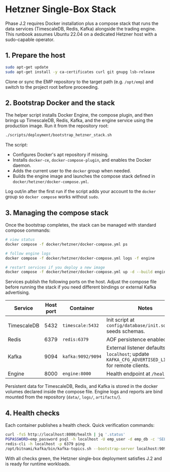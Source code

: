# Hetzner Single-Box Stack

Phase J.2 requires Docker installation plus a compose stack that runs the data
services (TimescaleDB, Redis, Kafka) alongside the trading engine. This runbook
assumes Ubuntu 22.04 on a dedicated Hetzner host with a sudo-capable operator.

## 1. Prepare the host

```bash
sudo apt-get update
sudo apt-get install -y ca-certificates curl git gnupg lsb-release
```

Clone or sync the EMP repository to the target path (e.g. `/opt/emp`) and
switch to the project root before proceeding.

## 2. Bootstrap Docker and the stack

The helper script installs Docker Engine, the compose plugin, and then brings up
TimescaleDB, Redis, Kafka, and the engine service using the production image.
Run it from the repository root:

```bash
./scripts/deployment/bootstrap_hetzner_stack.sh
```

The script:
- Configures Docker's apt repository if missing.
- Installs `docker-ce`, `docker-compose-plugin`, and enables the Docker daemon.
- Adds the current user to the `docker` group when needed.
- Builds the engine image and launches the compose stack defined in
  `docker/hetzner/docker-compose.yml`.

Log out/in after the first run if the script adds your account to the `docker`
group so `docker compose` works without `sudo`.

## 3. Managing the compose stack

Once the bootstrap completes, the stack can be managed with standard compose
commands:

```bash
# view status
docker compose -f docker/hetzner/docker-compose.yml ps

# follow engine logs
docker compose -f docker/hetzner/docker-compose.yml logs -f engine

# restart services if you deploy a new image
docker compose -f docker/hetzner/docker-compose.yml up -d --build engine
```

Services publish the following ports on the host. Adjust the compose file before
running the stack if you need different bindings or external Kafka advertising.

| Service | Host port | Container | Notes |
| --- | --- | --- | --- |
| TimescaleDB | 5432 | `timescale:5432` | Init script at `config/database/init.sql` seeds schemas. |
| Redis | 6379 | `redis:6379` | AOF persistence enabled. |
| Kafka | 9094 | `kafka:9092/9094` | External listener defaults to `localhost`; update `KAFKA_CFG_ADVERTISED_LISTENERS` for remote clients. |
| Engine | 8000 | `engine:8000` | Health endpoint at `/health`. |

Persistent data for TimescaleDB, Redis, and Kafka is stored in the docker
volumes declared inside the compose file. Engine logs and reports are bind
mounted from the repository (`data/`, `logs/`, `artifacts/`).

## 4. Health checks

Each container publishes a health check. Quick verification commands:

```bash
curl -fsS http://localhost:8000/health | jq '.status'
PGPASSWORD=emp_password psql -h localhost -U emp_user -d emp_db -c 'SELECT 1'
redis-cli -h localhost -p 6379 ping
/opt/bitnami/kafka/bin/kafka-topics.sh --bootstrap-server localhost:9094 --list
```

With all checks green, the Hetzner single-box deployment satisfies J.2 and is
ready for runtime workloads.
